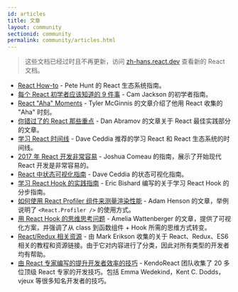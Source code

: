 ```yaml
---
id: articles
title: 文章
layout: community
sectionid: community
permalink: community/articles.html
---
```


<div class="scary">

> 这些文档已经过时且不再更新，访问 [zh-hans.react.dev](https://zh-hans.react.dev) 查看新的 React 文档。

</div>

- [React How-to](https://github.com/petehunt/react-howto) - Pete Hunt 的 React 生态系统指南。
- [每个 React 初学者应该知道的 9 件事](https://camjackson.net/post/9-things-every-reactjs-beginner-should-know) - Cam Jackson 的初学者指南。
- [React "Aha" Moments](https://tylermcginnis.com/react-aha-moments/) - Tyler McGinnis 的文章介绍了他用 React 收集的 "Aha" 时刻。
- [你错过了的 React 那些重点](https://medium.com/@dan_abramov/youre-missing-the-point-of-react-a20e34a51e1a) - Dan Abramov 的文章关于 React 最佳实践部分的文章。
- [学习 React 时间线](https://daveceddia.com/timeline-for-learning-react/) - Dave Ceddia 推荐的学习 React 和 React 生态系统的时间线。
- [2017 年 React 开发非常容易](https://hackernoon.com/simple-react-development-in-2017-113bd563691f) - Joshua Comeau 的指南，展示了开始现代 React 开发是非常容易的。
- [React 中状态可视化指南](https://daveceddia.com/visual-guide-to-state-in-react/) - Dave Ceddia 的状态可视化指南。
- [学习 React Hook 的实践指南](https://www.telerik.com/kendo-react-ui/react-hooks-guide/) - Eric Bishard 编写的关于学习 React Hook 的分步指南。
- [如何使用 React Profiler 组件来测量渲染性能](https://medium.com/@adamhenson/how-to-use-the-react-profiler-component-to-measure-performance-improvements-from-hooks-d43b7092d7a8) - Adam Henson 的文章，举例说明了 `<React.Profiler />` 的使用方式。
- [用 React Hook 的思维思考问题](https://wattenberger.com/blog/react-hooks) - Amelia Wattenberger 的文章，提供了可视化方案，并强调了从 class 到函数组件 + Hook 所需的思维方式转变。
- [React/Redux 相关资源](https://github.com/markerikson/react-redux-links) - 由 Mark Erikson 收集的关于 React、Redux、ES6 相关的教程和资源链接。由于它对内容进行了分类，因此对所有类型的开发者均有帮助。
- [由 React 专家编写的提升开发者效率的技巧](https://www.telerik.com/kendo-react-ui/react-best-practices-and-productivity-tips/) - KendoReact 团队收集了 20 多位顶级 React 专家的开发技巧。包括 Emma Wedekind，Kent C. Dodds，vjeux 等很多知名开发者的技巧。
